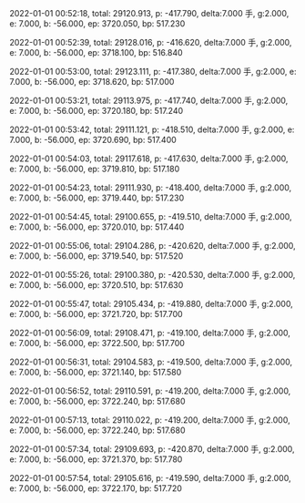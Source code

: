 2022-01-01 00:52:18, total: 29120.913, p: -417.790, delta:7.000 手, g:2.000, e: 7.000, b: -56.000, ep: 3720.050, bp: 517.230

2022-01-01 00:52:39, total: 29128.016, p: -416.620, delta:7.000 手, g:2.000, e: 7.000, b: -56.000, ep: 3718.100, bp: 516.840

2022-01-01 00:53:00, total: 29123.111, p: -417.380, delta:7.000 手, g:2.000, e: 7.000, b: -56.000, ep: 3718.620, bp: 517.000

2022-01-01 00:53:21, total: 29113.975, p: -417.740, delta:7.000 手, g:2.000, e: 7.000, b: -56.000, ep: 3720.180, bp: 517.240

2022-01-01 00:53:42, total: 29111.121, p: -418.510, delta:7.000 手, g:2.000, e: 7.000, b: -56.000, ep: 3720.690, bp: 517.400

2022-01-01 00:54:03, total: 29117.618, p: -417.630, delta:7.000 手, g:2.000, e: 7.000, b: -56.000, ep: 3719.810, bp: 517.180

2022-01-01 00:54:23, total: 29111.930, p: -418.400, delta:7.000 手, g:2.000, e: 7.000, b: -56.000, ep: 3719.440, bp: 517.230

2022-01-01 00:54:45, total: 29100.655, p: -419.510, delta:7.000 手, g:2.000, e: 7.000, b: -56.000, ep: 3720.010, bp: 517.440

2022-01-01 00:55:06, total: 29104.286, p: -420.620, delta:7.000 手, g:2.000, e: 7.000, b: -56.000, ep: 3719.540, bp: 517.520

2022-01-01 00:55:26, total: 29100.380, p: -420.530, delta:7.000 手, g:2.000, e: 7.000, b: -56.000, ep: 3720.510, bp: 517.630

2022-01-01 00:55:47, total: 29105.434, p: -419.880, delta:7.000 手, g:2.000, e: 7.000, b: -56.000, ep: 3721.720, bp: 517.700

2022-01-01 00:56:09, total: 29108.471, p: -419.100, delta:7.000 手, g:2.000, e: 7.000, b: -56.000, ep: 3722.500, bp: 517.700

2022-01-01 00:56:31, total: 29104.583, p: -419.500, delta:7.000 手, g:2.000, e: 7.000, b: -56.000, ep: 3721.140, bp: 517.580

2022-01-01 00:56:52, total: 29110.591, p: -419.200, delta:7.000 手, g:2.000, e: 7.000, b: -56.000, ep: 3722.240, bp: 517.680

2022-01-01 00:57:13, total: 29110.022, p: -419.200, delta:7.000 手, g:2.000, e: 7.000, b: -56.000, ep: 3722.240, bp: 517.680

2022-01-01 00:57:34, total: 29109.693, p: -420.870, delta:7.000 手, g:2.000, e: 7.000, b: -56.000, ep: 3721.370, bp: 517.780

2022-01-01 00:57:54, total: 29105.616, p: -419.590, delta:7.000 手, g:2.000, e: 7.000, b: -56.000, ep: 3722.170, bp: 517.720